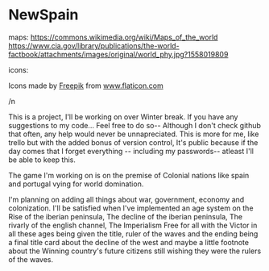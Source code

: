 # NewSpain


maps:
https://commons.wikimedia.org/wiki/Maps_of_the_world
https://www.cia.gov/library/publications/the-world-factbook/attachments/images/original/world_phy.jpg?1558019809



icons: 
<div>Icons made by <a href="https://www.flaticon.com/authors/freepik" title="Freepik">Freepik</a> from <a href="https://www.flaticon.com/" title="Flaticon">www.flaticon.com</a></div>



/n


This is a project, I'll be working on over Winter break. If you have any suggestions to my code... Feel free to do so-- Although I don't check github that often, any help
would never be unnapreciated. This is more for me, like trello but with the added bonus of version control, It's public because if the day comes that I forget everything -- including my passwords-- atleast I'll be able to keep this.




The game I'm working on is on the premise of Colonial nations like spain and portugal vying for world domination. 



I'm planning on adding all things about war, government, economy and colonization. I'll be satisfied when I've implemented an age system on the Rise of the iberian peninsula, The decline of the iberian peninsula, The rivarly of the english channel, The Imperialism Free for all with the Victor in all these ages being given the title, ruler of the waves and the ending being a final title card about the decline of the west and maybe a little footnote about the Winning country's future citizens still wishing they were the rulers of the waves.
